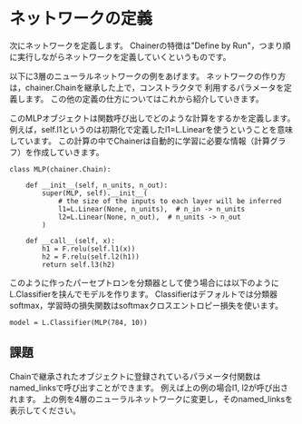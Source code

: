 # ネットワークの定義

次にネットワークを定義します。
Chainerの特徴は"Define by Run"，つまり順に実行しながらネットワークを定義していくというものです。

以下に3層のニューラルネットワークの例をあげます。
ネットワークの作り方は，chainer.Chainを継承した上で，コンストラクタで
利用するパラメータを定義します。
この他の定義の仕方についてはこれから紹介していきます。

このMLPオブジェクトは関数呼び出しでどのような計算をするかを定義します。
例えば，self.l1というのは初期化で定義したl1=L.Linearを使うということを意味しています。
この計算の中でChainerは自動的に学習に必要な情報（計算グラフ）を作成していきます。

```
class MLP(chainer.Chain):

    def __init__(self, n_units, n_out):
        super(MLP, self).__init__(
            # the size of the inputs to each layer will be inferred
            l1=L.Linear(None, n_units),  # n_in -> n_units
            l2=L.Linear(None, n_out),  # n_units -> n_out
        )

    def __call__(self, x):
        h1 = F.relu(self.l1(x))
        h2 = F.relu(self.l2(h1))
        return self.l3(h2)
```

このように作ったパーセプトロンを分類器として使う場合には以下のようにL.Classifierを挟んでモデルを作ります。
Classifierはデフォルトでは分類器softmax，学習時の損失関数はsoftmaxクロスエントロピー損失を使います。
```
model = L.Classifier(MLP(784, 10))
```


## 課題

Chainで継承されたオブジェクトに登録されているパラメータ付関数はnamed_linksで呼び出すことができます。
例えば上の例の場合l1, l2が呼び出されます。
上の例を4層のニューラルネットワークに変更し，そのnamed_linksを表示してください。



